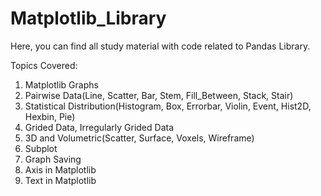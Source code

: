 # Matplotlib_Library
Here, you can find all study material with code related to Pandas Library.

Topics Covered:
1. Matplotlib Graphs
2. Pairwise Data(Line, Scatter, Bar, Stem, Fill_Between, Stack, Stair)
3. Statistical Distribution(Histogram, Box, Errorbar, Violin, Event, Hist2D, Hexbin, Pie)
4. Grided Data, Irregularly Grided Data
5. 3D and Volumetric(Scatter, Surface, Voxels, Wireframe)
6. Subplot
7. Graph Saving
8. Axis in Matplotlib
9. Text in Matplotlib
